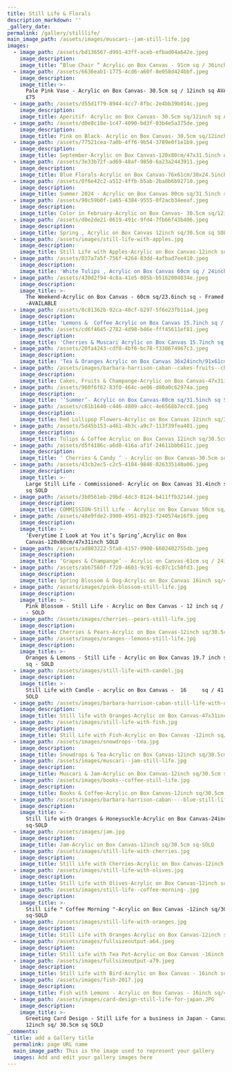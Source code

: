 ```yaml
---
title: Still Life & Florals
description_markdown: ''
_gallery_date:
permalink: /gallery/stilllife/
main_image_path: /assets/images/muscari--jam-still-life.jpg
images:
  - image_path: /assets/bd136567-d991-43ff-aceb-efbad04a642e.jpeg
    image_description:
    image_title: “Blue Chair “ Acrylic on Box Canvas - 91cm sq / 36inch sq - AVAILABLE £530
  - image_path: /assets/6636eab1-1775-4cd6-a60f-8e058d424bbf.jpeg
    image_description:
    image_title: >-
      Pale Pink Vase - Acrylic on Box Canvas- 30.5cm sq / 12inch sq AVAILABLE
      £75
  - image_path: /assets/d55d1f79-8944-4cc7-8fbc-2e4bb39b014c.jpeg
    image_description:
    image_title: Aperitif- Acrylic on Box Canvas- 30.5cm sq/12inch sq AVAILABLE £75
  - image_path: /assets/d0e8c18e-1c47-4090-bd3f-03b4e5a375de.jpeg
    image_description:
    image_title: Pink on Black- Acrylic on Box Canvas- 30.5cm sq/12inch sq AVAILABLE £75
  - image_path: /assets/77521cea-7a0b-4ff6-9b54-3789e0f1e1b9.jpeg
    image_description:
    image_title: September-Acrylic on Box Canvas-120x80cm/47x31.5inch AVAILABLE £460
  - image_path: /assets/3e33b72f-ad69-48af-9850-6a23a2443911.jpeg
    image_description:
    image_title: Blue Florals-Acrylic on Box Canvas-76x61cm/30x24.5inch AVAILABLE £375
  - image_path: /assets/0f6e42c2-a512-4ffb-b5ab-2ba8b6b92710.jpeg
    image_description:
    image_title: Summer 2024 - Acrylic on Box Canvas 80cm sq/31.5inch sq SOLD
  - image_path: /assets/90c59b0f-1a65-4384-9555-0f2acb34eeaf.jpeg
    image_description:
    image_title: Color in February-Acrylic on Box Canvas- 30.5cm sq/12inch sq AVAILABLE £75
  - image_path: /assets/d0e2de21-0619-491c-9fd4-7fb66f43b406.jpeg
    image_description:
    image_title: Spring , Acrylic on Box Canvas 12inch sq/30.5cm sq SOLD
  - image_path: /assets/images/still-life-with-apples.jpg
    image_description:
    image_title: Still Life with Apples-Acrylic on Box Canvas-12inch sq/30.5cm sq-AVAILABLE
  - image_path: /assets/837a7a5f-756f-4264-83dd-4afbad7ee410.jpeg
    image_description:
    image_title: 'White Tulips , Acrylic on Box Canvas 60cm sq / 24inch sq Framed-AVAILABLE '
  - image_path: /assets/430d2f94-4c8a-41e5-805b-b5162004034e.jpeg
    image_description:
    image_title: >-
      The Weekend-Acrylic on Box Canvas - 60cm sq/23.6inch sq - Framed
      -AVAILABLE 
  - image_path: /assets/8c81362b-92ca-48cf-b297-5f6e23fb11a4.jpeg
    image_description:
    image_title: 'Lemons &  Coffee Acrylic on Box Canvas 15.7inch sq / 40cm sq AVAILABLE '
  - image_path: /assets/cd6f4645-2782-4d98-b46e-fff45611ef81.jpeg
    image_description:
    image_title: 'Cherries & Muscari Acrylic on Box Canvas 15.7inch sq / 40cm sq AVAILABLE '
  - image_path: /assets/20fa4243-cdf0-4bf6-bc78-f338674967c3.jpeg
    image_description:
    image_title: 'Tea & Oranges Acrylic on Box Canvas 36x24inch/91x61cm AVAILABLE '
  - image_path: /assets/images/barbara-harrison-caban--cakes-fruits--champange.jpg
    image_description:
    image_title: Cakes, Fruits & Champange-Acrylic on Box Canvas-47x31inch/120x80cm-SOLD
  - image_path: /assets/960f6f62-83f0-464c-ae06-d80a0c62974a.jpeg
    image_description:
    image_title: '‘Summer’- Acrylic on Box Canvas-80cm sq/31.5inch sq SOLD '
  - image_path: /assets/c61b1640-c446-4809-a4cc-4e6568b7ecc8.jpeg
    image_description:
    image_title: Red Lollipop Flowers-Acrylic on Box Canvas 12inch sq/30.5cm sq SOLD
  - image_path: /assets/5d45b153-a461-4b3c-a9c7-113f39fea401.jpeg
    image_description:
    image_title: Tulips & Coffee Acrylic on Box Canvas 12inch sq/30.5cmsq SOLD
  - image_path: /assets/d5f4186c-a6d8-416a-af1f-24611bbb611c.jpeg
    image_description:
    image_title: ‘ Cherries & Candy ‘ - Acrylic on Box Canvas-30.5cm sq / 12inch sq SOLD
  - image_path: /assets/43cb2ec5-c2c5-4104-9846-026335140a06.jpeg
    image_description:
    image_title: >-
      Large Still Life - Commissioned- Acrylic on Box Canvas 31.4inch sq / 80cm
      sq SOLD 
  - image_path: /assets/3b0561eb-29bd-4dc3-8124-b411ffb32144.jpeg
    image_description:
    image_title: COMMISSION-Still Life - Acrylic on Box Canvas 50cm sq/19.7inch sq SOLD
  - image_path: /assets/48e9fde2-3900-4951-8923-f240574e16f9.jpeg
    image_description:
    image_title: >-
      ‘Everytime I Look at You it’s Spring’,Acrylic on Box
      Canvas-120x80cm/47x31inch SOLD 
  - image_path: /assets/ad803222-5fa8-4157-9900-6602402755db.jpeg
    image_description:
    image_title: ‘Grapes & Champange’ - Acrylic on Canvas-61cm sq / 24inch sq SOLD
  - image_path: /assets/ab67560f-f720-4603-9c91-6c07c1c50fd3.jpeg
    image_description:
    image_title: Spring Blossom & Dog-Acrylic on Box Canvas 16inch sq/41cm sq SOLD
  - image_path: /assets/images/pink-blossom-still-life.jpg
    image_description:
    image_title: >-
      Pink Blossom - Still Life - Acrylic on Box Canvas - 12 inch sq / 30.5cm sq
      - SOLD
  - image_path: /assets/images/cherries--pears-still-life.jpg
    image_description:
    image_title: Cherries & Pears-Acrylic on Box Canvas-12inch sq/30.5cm sq-SOLD
  - image_path: /assets/images/oranges--lemons-still-life.jpg
    image_description:
    image_title: >-
      Oranges & Lemons - Still Life - Acrylic on Box Canvas 19.7 inch sq / 50 cm
      sq - SOLD
  - image_path: /assets/images/still-life-with-candel.jpg
    image_description:
    image_title: >-
      Still Life with Candle - acrylic on Box Canvas -  16     sq / 41 cm sq -
      SOLD
  - image_path: /assets/images/barbara-harrison-caban-still-life-with-oranges.jpg
    image_description:
    image_title: Still life with Oranges-Acrylic on Box Canvas-47x31inch/120x80cm-SOLD
  - image_path: /assets/images/still-life-with-fish.jpg
    image_description:
    image_title: Still Life with Fish-Acrylic on Box Canvas -12inch sq/30.5cm sq-SOLD
  - image_path: /assets/images/snowdrops--tea.jpg
    image_description:
    image_title: Snowdrops & Tea-Acrylic on Box Canvas-12inch sq/30.5cm sq-SOLD
  - image_path: /assets/images/muscari--jam-still-life.jpg
    image_description:
    image_title: Muscari & Jam-Acrylic on Box Canvas-12inch sq/30.5cm sq-SOLD
  - image_path: /assets/images/books--coffee-still-life.jpg
    image_description:
    image_title: Books & Coffee-Acrylic on Box Canvas-12inch sq/30.5cm sq-SOLD
  - image_path: /assets/images/barbara-harrison-caban----blue-still-life--oxford-city.jpg
    image_description:
    image_title: >-
      Still life with Oranges & Honeysuckle-Acrylic on Box Canvas-24inch sq/61cm
      sq-SOLD
  - image_path: /assets/images/jam.jpg
    image_description:
    image_title: Jam-Acrylic on Box Canvas-12inch sq/30.5cm sq-SOLD
  - image_path: /assets/images/still-life-with-cherries.jpg
    image_description:
    image_title: Still Life with Cherries-Acrylic on Box Canvas-12inch sq / 30.5cm sq-SOLD
  - image_path: /assets/images/still-life-with-olives.jpg
    image_description:
    image_title: Still Life with Olives-Acrylic on Box Canvas-12inch sq/30.5cm sq - SOLD
  - image_path: /assets/images/still-life--coffee-morning-.jpg
    image_description:
    image_title: >-
      Still Life " Coffee Morning "-Acrylic on Box Canvas -12inch sq/30.5cm
      sq-SOLD
  - image_path: /assets/images/still-life-with-oranges.jpg
    image_description:
    image_title: Still Life with Oranges-Acrylic on Box Canvas-12inch sq/30.5cm sq - SOLD
  - image_path: /assets/images/fullsizeoutput-a64.jpeg
    image_description:
    image_title: Still Life with Tea Pot-Acrylic on Box Canvas -16inch sq/40.5cm sq- SOLD
  - image_path: /assets/images/fullsizeoutput-a79.jpeg
    image_description:
    image_title: Still Life with Bird-Acrylic on Box Canvas - 16inch sq/40.5cm sq - SOLD
  - image_path: /assets/images/fish-2017.jpg
    image_description:
    image_title: Fish with Lemons - Acrylic on Box Canvas - 16inch sq/40.5cm sq - SOLD
  - image_path: /assets/images/card-design-still-life-for-japan.JPG
    image_description:
    image_title: >-
      Greeting Card Design - Still Life for a business in Japan - Canvas Paper
      12inch sq/ 30.5cm sq SOLD
_comments:
  title: add a Gallery title
  permalink: page URL name
  main_image_path: This is the image used to represent your gallery
  images: Add and edit your gallery images here
---
```

